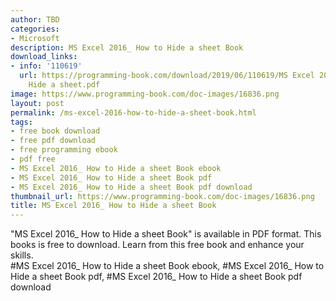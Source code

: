 ```yaml
---
author: TBD
categories:
- Microsoft
description: MS Excel 2016_ How to Hide a sheet Book
download_links:
- info: '110619'
  url: https://programming-book.com/download/2019/06/110619/MS Excel 2016_ How to
    Hide a sheet.pdf
image: https://www.programming-book.com/doc-images/16836.png
layout: post
permalink: /ms-excel-2016-how-to-hide-a-sheet-book.html
tags:
- free book download
- free pdf download
- free programming ebook
- pdf free
- MS Excel 2016_ How to Hide a sheet Book ebook
- MS Excel 2016_ How to Hide a sheet Book pdf
- MS Excel 2016_ How to Hide a sheet Book pdf download
thumbnail_url: https://www.programming-book.com/doc-images/16836.png
title: MS Excel 2016_ How to Hide a sheet Book
---
```


 
<div class="item-desc text-justify">
  "MS Excel 2016_ How to Hide a sheet Book" is available in PDF format. This books is free to download. Learn from this free book and enhance your skills.
  <br>
  #MS Excel 2016_ How to Hide a sheet Book ebook, #MS Excel 2016_ How to Hide a sheet Book pdf, #MS Excel 2016_ How to Hide a sheet Book pdf download
</div>